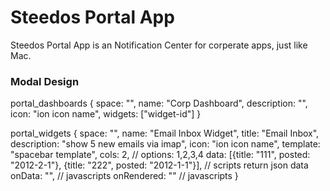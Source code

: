 # Steedos Portal App 

Steedos Portal App is an Notification Center for corperate apps, just like Mac. 

### Modal Design

portal_dashboards
{
	space: "",
	name: "Corp Dashboard",
	description: "",
	icon: "ion icon name",
	widgets: ["widget-id"]
}

portal_widgets
{
	space: "",
	name: "Email Inbox Widget",
	title: "Email Inbox",
	description: "show 5 new emails via imap",
	icon: "ion icon name",
	template: "spacebar template",
	cols: 2, // options: 1,2,3,4
	data: [{title: "111", posted: "2012-2-1"}, {title: "222", posted: "2012-1-1"}], // scripts return json data
	onData: "", // javascripts
	onRendered: "" // javascripts
}


